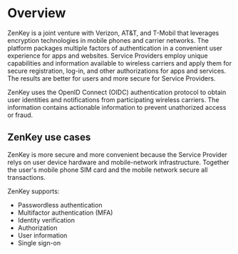 # Overview

ZenKey is a joint venture with Verizon, AT&T, and T-Mobil that leverages encryption technologies in mobile phones and carrier networks. The platform packages multiple factors of authentication in a convenient user experience for apps and websites.  Service Providers employ unique capabilities and information available to wireless carriers and apply them for secure registration, log-in, and other authorizations for apps and services. The results are better for users and more secure for Service Providers.

ZenKey uses the OpenID Connect (OIDC) authentication protocol to obtain user identities and notifications from participating wireless carriers. The information contains actionable information to prevent unathorized access or fraud.

## ZenKey use cases
ZenKey is more secure and more convenient because the Service Provider relys on user device hardware and mobile-network infrastructure. Together the user's mobile phone SIM card and the mobile network secure all transactions.

ZenKey supports:
* Passwordless authentication
* Multifactor authentication (MFA)
* Identity verification
* Authorization
* User information
* Single sign-on